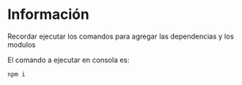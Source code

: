 # Información

Recordar ejecutar los comandos para agregar las dependencias y los modulos

El comando a ejecutar en consola es:

    npm i

